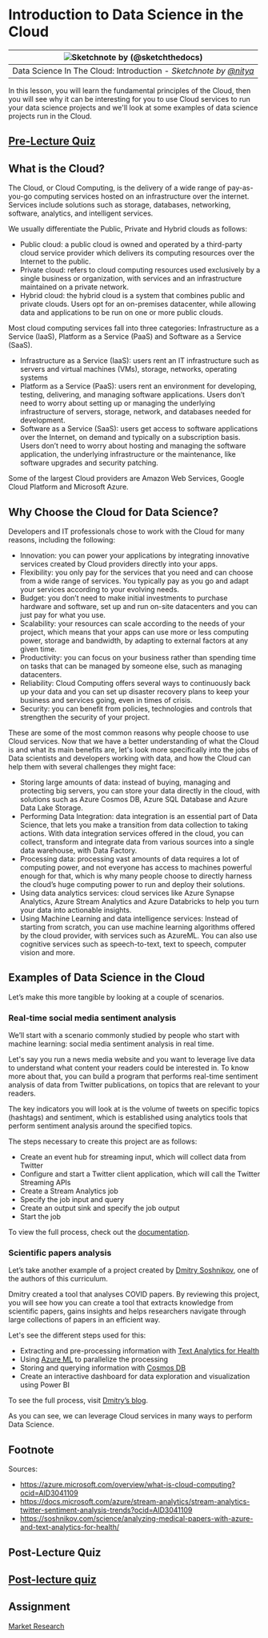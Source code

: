 # Introduction to Data Science in the Cloud

|![ Sketchnote by [(@sketchthedocs)](https://sketchthedocs.dev) ](../../sketchnotes/17-DataScience-Cloud.png)|
|:---:|
| Data Science In The Cloud: Introduction - _Sketchnote by [@nitya](https://twitter.com/nitya)_ |


In this lesson, you will learn the fundamental principles of the Cloud, then you will see why it can be interesting for you to use Cloud services to run your data science projects and we'll look at some examples of data science projects run in the Cloud. 


## [Pre-Lecture Quiz](https://ff-quizzes.netlify.app/en/ds//quiz/32)


## What is the Cloud?

The Cloud, or Cloud Computing, is the delivery of a wide range of pay-as-you-go computing services hosted on an infrastructure over the internet. Services include solutions such as storage, databases, networking, software, analytics, and intelligent services. 

We usually differentiate the Public, Private and Hybrid clouds as follows: 

* Public cloud: a public cloud is owned and operated by a third-party cloud service provider which delivers its computing resources over the Internet to the public. 
* Private cloud: refers to cloud computing resources used exclusively by a single business or organization, with services and an infrastructure maintained on a private network. 
* Hybrid cloud: the hybrid cloud is a system that combines public and private clouds. Users opt for an on-premises datacenter, while allowing data and applications to be run on one or more public clouds. 

Most cloud computing services fall into three categories: Infrastructure as a Service (IaaS), Platform as a Service (PaaS) and Software as a Service (SaaS).

* Infrastructure as a Service (IaaS): users rent an IT infrastructure such as servers and virtual machines (VMs), storage, networks, operating systems 
* Platform as a Service (PaaS): users rent an environment for developing, testing, delivering, and managing software applications. Users don’t need to worry about setting up or managing the underlying infrastructure of servers, storage, network, and databases needed for development. 
* Software as a Service (SaaS): users get access to software applications over the Internet, on demand and typically on a subscription basis. Users don’t need to worry about hosting and managing the software application, the underlying infrastructure or the maintenance, like software upgrades and security patching. 

Some of the largest Cloud providers are Amazon Web Services, Google Cloud Platform and Microsoft Azure.
## Why Choose the Cloud for Data Science? 

Developers and IT professionals chose to work with the Cloud for many reasons, including the following: 

* Innovation: you can power your applications by integrating innovative services created by Cloud providers directly into your apps.
* Flexibility: you only pay for the services that you need and can choose from a wide range of services. You typically pay as you go and adapt your services according to your evolving needs. 
* Budget: you don’t need to make initial investments to purchase hardware and software, set up and run on-site datacenters and you can just pay for what you use. 
* Scalability: your resources can scale according to the needs of your project, which means that your apps can use more or less computing power, storage and bandwidth, by adapting to external factors at any given time. 
* Productivity: you can focus on your business rather than spending time on tasks that can be managed by someone else, such as managing datacenters. 
* Reliability: Cloud Computing offers several ways to continuously back up your data and you can set up disaster recovery plans to keep your business and services going, even in times of crisis.
* Security: you can benefit from policies, technologies and controls that strengthen the security of your project. 

 These are some of the most common reasons why people choose to use Cloud services. Now that we have a better understanding of what the Cloud is and what its main benefits are, let's look more specifically into the jobs of Data scientists and developers working with data, and how the Cloud can help them with several challenges they might face: 

* Storing large amounts of data: instead of buying, managing and protecting big servers, you can store your data directly in the cloud, with solutions such as Azure Cosmos DB, Azure SQL Database and Azure Data Lake Storage.
* Performing Data Integration: data integration is an essential part of Data Science, that lets you make a transition from data collection to taking actions. With data integration services offered in the cloud, you can collect, transform and integrate data from various sources into a single data warehouse, with Data Factory. 
* Processing data: processing vast amounts of data requires a lot of computing power, and not everyone has access to machines powerful enough for that, which is why many people choose to directly harness the cloud’s huge computing power to run and deploy their solutions. 
* Using data analytics services: cloud services like Azure Synapse Analytics, Azure Stream Analytics and Azure Databricks to help you turn your data into actionable insights. 
* Using Machine Learning and data intelligence services: Instead of starting from scratch, you can use machine learning algorithms offered by the cloud provider, with services such as AzureML. You can also use cognitive services such as speech-to-text, text to speech, computer vision and more.

## Examples of Data Science in the Cloud 

Let’s make this more tangible by looking at a couple of scenarios. 
 
### Real-time social media sentiment analysis
We’ll start with a scenario commonly studied by people who start with machine learning: social media sentiment analysis in real time. 

Let's say you run a news media website and you want to leverage live data to understand what content your readers could be interested in. To know more about that, you can build a program that performs real-time sentiment analysis of data from Twitter publications, on topics that are relevant to your readers. 

The key indicators you will look at is the volume of tweets on specific topics (hashtags) and sentiment, which is established using analytics tools that perform sentiment analysis around the specified topics. 

The steps necessary to create this project are as follows: 

* Create an event hub for streaming input, which will collect data from Twitter 
* Configure and start a Twitter client application, which will call the Twitter Streaming APIs 
* Create a Stream Analytics job 
* Specify the job input and query 
* Create an output sink and specify the job output 
* Start the job 

To view the full process, check out the [documentation](https://docs.microsoft.com/azure/stream-analytics/stream-analytics-twitter-sentiment-analysis-trends?WT.mc_id=academic-77958-bethanycheum&ocid=AID30411099).
### Scientific papers analysis
Let’s take another example of a project created by [Dmitry Soshnikov](http://soshnikov.com), one of the authors of this curriculum. 

Dmitry created a tool that analyses COVID papers. By reviewing this project, you will see how you can create a tool that extracts knowledge from scientific papers, gains insights and helps researchers navigate through large collections of papers in an efficient way.

Let's see the different steps used for this: 
* Extracting and pre-processing information with [Text Analytics for Health](https://docs.microsoft.com/azure/cognitive-services/text-analytics/how-tos/text-analytics-for-health?WT.mc_id=academic-77958-bethanycheum&ocid=AID3041109)
* Using [Azure ML](https://azure.microsoft.com/services/machine-learning?WT.mc_id=academic-77958-bethanycheum&ocid=AID3041109) to parallelize the processing
* Storing and querying information with [Cosmos DB](https://azure.microsoft.com/services/cosmos-db?WT.mc_id=academic-77958-bethanycheum&ocid=AID3041109)
* Create an interactive dashboard for data exploration and visualization using Power BI

To see the full process, visit [Dmitry’s blog](https://soshnikov.com/science/analyzing-medical-papers-with-azure-and-text-analytics-for-health/). 
 
As you can see, we can leverage Cloud services in many ways to perform Data Science. 
## Footnote

Sources:
* https://azure.microsoft.com/overview/what-is-cloud-computing?ocid=AID3041109  
* https://docs.microsoft.com/azure/stream-analytics/stream-analytics-twitter-sentiment-analysis-trends?ocid=AID3041109  
* https://soshnikov.com/science/analyzing-medical-papers-with-azure-and-text-analytics-for-health/  

## Post-Lecture Quiz

## [Post-lecture quiz](https://ff-quizzes.netlify.app/en/ds/)

## Assignment

[Market Research](assignment.md)
